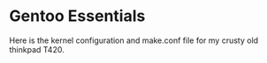 # Gentoo Essentials

Here is the kernel configuration and make.conf file for my crusty old thinkpad T420.
